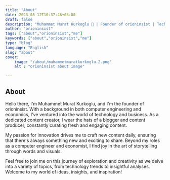 ```yaml
---
title: "About"
date: 2023-08-12T10:37:48+03:00
draft: false
description: "Muhammet Murat Kurkoglu 🚀 | Founder of orioninsist | Tech Enthusiast | Creating Daily Content | Exploring Tech Trends"
author: "orioninsist"
tags: ["about","orioninsist","me"]
keywords: ["about","orioninsist","me"]
type: "blog"
language: "English"
slug: "about"
cover:
    image: "/about/muhammetmuratkurkoglu-2.png"
    alt : "orioninsist about image"

---
```

## About
Hello there, I'm Muhammet Murat Kurkoglu, and I'm the founder of orioninsist. With a background in both computer engineering and economics, I've ventured into the world of technology and business. As a dedicated content creator, I wear the hats of a blogger and content producer, constantly curating fresh and engaging content.

My passion for innovation drives me to craft new content daily, ensuring that there's always something new and exciting to share. Beyond my roles as a computer engineer and economist, I find joy in the art of storytelling through words and visuals.

Feel free to join me on this journey of exploration and creativity as we delve into a variety of topics, from technology trends to insightful analyses. Welcome to my world of ideas, insights, and inspiration!